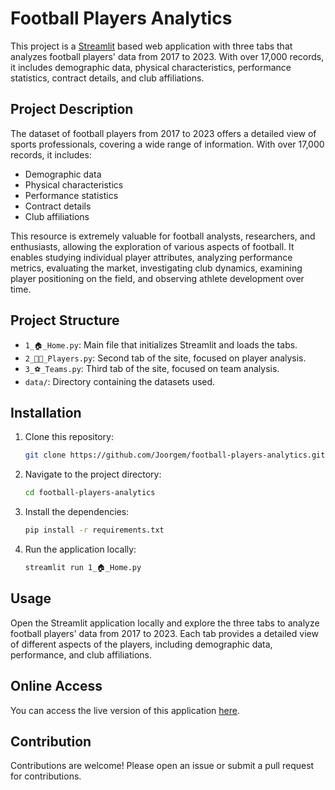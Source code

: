 # Football Players Analytics

This project is a [Streamlit](https://streamlit.io/) based web application with three tabs that analyzes football players' data from 2017 to 2023. With over 17,000 records, it includes demographic data, physical characteristics, performance statistics, contract details, and club affiliations.

## Project Description

The dataset of football players from 2017 to 2023 offers a detailed view of sports professionals, covering a wide range of information. With over 17,000 records, it includes:

- Demographic data
- Physical characteristics
- Performance statistics
- Contract details
- Club affiliations

This resource is extremely valuable for football analysts, researchers, and enthusiasts, allowing the exploration of various aspects of football. It enables studying individual player attributes, analyzing performance metrics, evaluating the market, investigating club dynamics, examining player positioning on the field, and observing athlete development over time.

## Project Structure

- `1_🏠_Home.py`: Main file that initializes Streamlit and loads the tabs.
- `2_🏃🏽_Players.py`: Second tab of the site, focused on player analysis.
- `3_⚽_Teams.py`: Third tab of the site, focused on team analysis.
- `data/`: Directory containing the datasets used.

## Installation

1. Clone this repository:
    ```bash
    git clone https://github.com/Joorgem/football-players-analytics.git
    ```
2. Navigate to the project directory:
    ```bash
    cd football-players-analytics
    ```
3. Install the dependencies:
    ```bash
    pip install -r requirements.txt
    ```
4. Run the application locally:
    ```bash
    streamlit run 1_🏠_Home.py
    ```

## Usage

Open the Streamlit application locally and explore the three tabs to analyze football players' data from 2017 to 2023. Each tab provides a detailed view of different aspects of the players, including demographic data, performance, and club affiliations.

## Online Access

You can access the live version of this application [here](https://football-players-analytics.streamlit.app).

## Contribution

Contributions are welcome! Please open an issue or submit a pull request for contributions.
